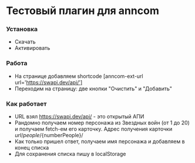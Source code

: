# Тестовый плагин для anncom
### Установка
* Скачать
* Активировать

### Работа
* На странице добавляем shortcode [anncom-ext-url url='https://swapi.dev/api/']
* Переходим на страницу: две кнопки "Очистить" и "Добавить"

### Как работает
* URL взял https://swapi.dev/api/ - это открытый АПИ
* Рандомно получаем номер персонажа из Звездных войн (от 1 до 20) и получаем fetch-ем его карточку. Адрес получения карточки ${url}/people/${numberPeople}/
* Как только пришел ответ, получаем имя персонажа и добавляем в конец списка
* Для сохранения списка пишу в localStorage